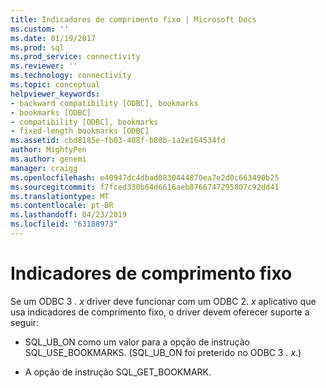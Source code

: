 ```yaml
---
title: Indicadores de comprimento fixo | Microsoft Docs
ms.custom: ''
ms.date: 01/19/2017
ms.prod: sql
ms.prod_service: connectivity
ms.reviewer: ''
ms.technology: connectivity
ms.topic: conceptual
helpviewer_keywords:
- backward compatibility [ODBC], bookmarks
- bookmarks [ODBC]
- compatibility [ODBC], bookmarks
- fixed-length bookmarks [ODBC]
ms.assetid: cbd8185e-fb03-408f-b80b-1a2e164534fd
author: MightyPen
ms.author: genemi
manager: craigg
ms.openlocfilehash: e40947dc4dbad0830444870ea7e2d0c663490b25
ms.sourcegitcommit: f7fced330b64d6616aeb8766747295807c92dd41
ms.translationtype: MT
ms.contentlocale: pt-BR
ms.lasthandoff: 04/23/2019
ms.locfileid: "63188973"
---
```

# <a name="fixed-length-bookmarks"></a>Indicadores de comprimento fixo
Se um ODBC 3 *. x* driver deve funcionar com um ODBC 2. *x* aplicativo que usa indicadores de comprimento fixo, o driver devem oferecer suporte a seguir:  
  
-   SQL_UB_ON como um valor para a opção de instrução SQL_USE_BOOKMARKS. (SQL_UB_ON foi preterido no ODBC 3 *. x*.)  
  
-   A opção de instrução SQL_GET_BOOKMARK.
